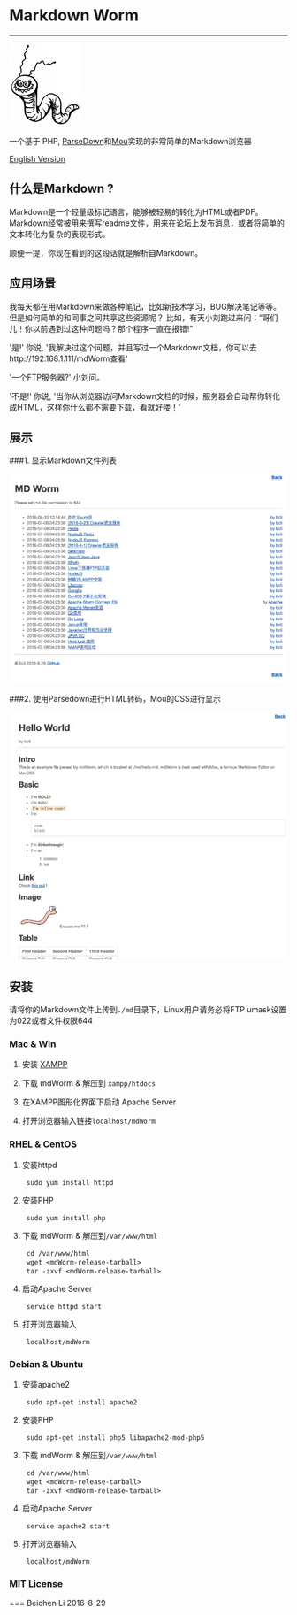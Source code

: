 # Markdown Worm

---
![logo](res/img/logo.jpg)

一个基于 PHP, [ParseDown](http://parsedown.org)和[Mou](http://25.io/mou/)实现的非常简单的Markdown浏览器  

[English Version](README.md)

## 什么是Markdown ?

Markdown是一个轻量级标记语言，能够被轻易的转化为HTML或者PDF。Markdown经常被用来撰写readme文件，用来在论坛上发布消息，或者将简单的文本转化为复杂的表现形式。

顺便一提，你现在看到的这段话就是解析自Markdown。

## 应用场景

我每天都在用Markdown来做各种笔记，比如新技术学习，BUG解决笔记等等。但是如何简单的和同事之间共享这些资源呢？
比如，有天小刘跑过来问：“哥们儿！你以前遇到过这种问题吗？那个程序一直在报错!”

'是!' 你说, '我解决过这个问题，并且写过一个Markdown文档，你可以去http://192.168.1.111/mdWorm查看'

'一个FTP服务器?' 小刘问。

'不是!' 你说, '当你从浏览器访问Markdown文档的时候，服务器会自动帮你转化成HTML，这样你什么都不需要下载，看就好喽！'

## 展示
###1. 显示Markdown文件列表

![logo](res/img/showcase_1.jpg)

###2. 使用Parsedown进行HTML转码，Mou的CSS进行显示

![logo](res/img/showcase_2.jpg)

## 安装
请将你的Markdown文件上传到`./md`目录下，Linux用户请务必将FTP umask设置为022或者文件权限644

### Mac & Win

1. 安装 [XAMPP](https://www.apachefriends.org/index.html)

2. 下载 mdWorm & 解压到 `xampp/htdocs`
3. 在XAMPP图形化界面下启动 Apache Server
4. 打开浏览器输入链接`localhost/mdWorm`


### RHEL & CentOS

1. 安装httpd

		sudo yum install httpd

2. 安装PHP

		sudo yum install php

3. 下载 mdWorm & 解压到`/var/www/html`

		cd /var/www/html
		wget <mdWorm-release-tarball>
		tar -zxvf <mdWorm-release-tarball>

4. 启动Apache Server

		service httpd start

5. 打开浏览器输入

		localhost/mdWorm

### Debian & Ubuntu
1. 安装apache2

		sudo apt-get install apache2

2. 安装PHP

		sudo apt-get install php5 libapache2-mod-php5

3. 下载 mdWorm & 解压到`/var/www/html`

		cd /var/www/html
		wget <mdWorm-release-tarball>
		tar -zxvf <mdWorm-release-tarball>

4. 启动Apache Server

		service apache2 start

5. 打开浏览器输入

		localhost/mdWorm


### MIT License

===
Beichen Li 2016-8-29
